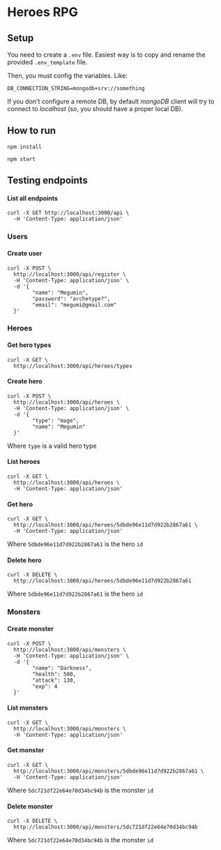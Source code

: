 # Heroes RPG

## Setup

You need to create a `.env` file. Easiest way is to copy and rename the provided `.env_template` file.

Then, you must config the variables. Like:

`DB_CONNECTION_STRING=mongodb+srv://something`

If you don't configure a remote DB, by default *mongoDB* client will try to connect to _localhost_ (so, you should have a proper local DB).

## How to run

`npm install`

`npm start`

## Testing endpoints

#### List all endpoints
```
curl -X GET http://localhost:3000/api \
  -H 'Content-Type: application/json'
```

### Users
#### Create user
```
curl -X POST \
  http://localhost:3000/api/register \
  -H 'Content-Type: application/json' \
  -d '{
        "name": "Megumin",
        "password": "archetype?",
        "email": "megumi@gmail.com"
  }'
```

### Heroes
#### Get hero types
```
curl -X GET \
  http://localhost:3000/api/heroes/types
```
  
#### Create hero
```
curl -X POST \
  http://localhost:3000/api/heroes \
  -H 'Content-Type: application/json' \
  -d '{
        "type": "mage",
        "name": "Megumin"
  }'
```

Where `type` is a valid hero type

#### List heroes
```
curl -X GET \
  http://localhost:3000/api/heroes \
  -H 'Content-Type: application/json'
```

#### Get hero
```
curl -X GET \
  http://localhost:3000/api/heroes/5dbde96e11d7d922b2867a61 \
  -H 'Content-Type: application/json'
```
  
Where `5dbde96e11d7d922b2867a61` is the hero `id`
  
#### Delete hero
```
curl -X DELETE \
  http://localhost:3000/api/heroes/5dbde96e11d7d922b2867a61 
```

Where `5dbde96e11d7d922b2867a61` is the hero `id`


### Monsters

#### Create monster
```
curl -X POST \
  http://localhost:3000/api/monsters \
  -H 'Content-Type: application/json' \
  -d '{
        "name": "Darkness",
        "health": 500,
        "attack": 130,
        "exp": 4
  }'
```

#### List monsters
```
curl -X GET \
  http://localhost:3000/api/monsters \
  -H 'Content-Type: application/json'
```

#### Get monster
```
curl -X GET \
  http://localhost:3000/api/monsters/5dbde96e11d7d922b2867a61 \
  -H 'Content-Type: application/json'
```

Where `5dc721df22e64e70d34bc94b` is the monster `id`

#### Delete monster
```
curl -X DELETE \
  http://localhost:3000/api/monsters/5dc721df22e64e70d34bc94b 
```

Where `5dc721df22e64e70d34bc94b` is the monster `id`
